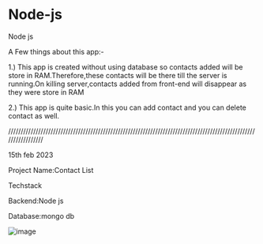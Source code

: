# Node-js
Node js

A Few things about this app:-

1.) This app is created without using database so contacts added will be store in RAM.Therefore,these contacts will be there till the server is running.On killing server,contacts added from front-end will disappear as they were store in RAM


2.) This app is quite basic.In this you can add contact and you can delete contact as well.


/////////////////////////////////////////////////////////////////////////////////////////////////////////////////


15th feb 2023

Project Name:Contact List


Techstack

Backend:Node js

Database:mongo db





![image](https://user-images.githubusercontent.com/38729013/218905992-a9f7bbdd-a04f-4c54-bfb3-5749915552df.png)



